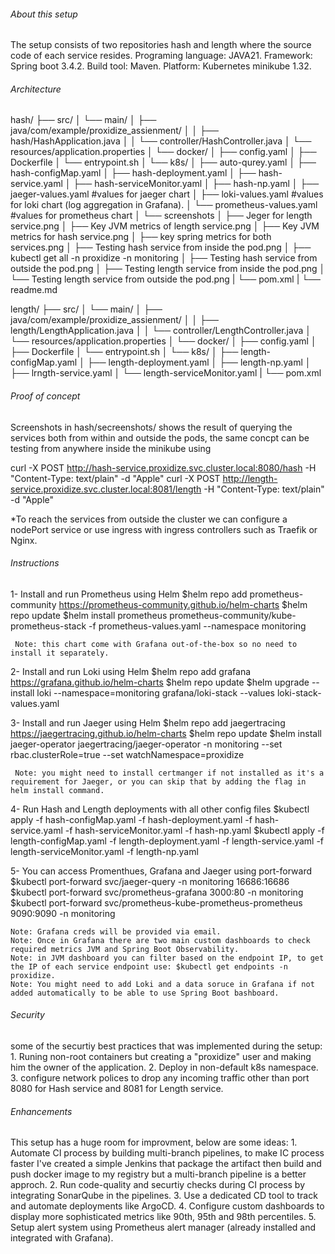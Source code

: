 ###### About this setup ######
The setup consists of two repositories hash and length where the source code of each service resides.
Programing language: JAVA21.
Framework: Spring boot 3.4.2.
Build tool: Maven.
Platform: Kubernetes minikube 1.32.


###### Architecture ######
hash/
├── src/
│   └── main/
│       ├── java/com/example/proxidize_assienment/
│       │   ├── hash/HashApplication.java
│       │   └── controller/HashController.java
│       └── resources/application.properties
│  └── docker/
│       ├── config.yaml
│       ├── Dockerfile
│       └── entrypoint.sh
│  └── k8s/
│       ├── auto-qurey.yaml
│       ├── hash-configMap.yaml
│       ├── hash-deployment.yaml
│       ├── hash-service.yaml
│       ├── hash-serviceMonitor.yaml
│       ├── hash-np.yaml
│       ├── jaeger-values.yaml     #values for jaeger chart
│       ├── loki-values.yaml       #values for loki chart (log aggregation in Grafana).
│       └── prometheus-values.yaml #values for prometheus chart
│  └── screenshots
│       ├── Jeger for length service.png
│       ├── Key JVM metrics of length service.png
│       ├── Key JVM metrics for hash service.png
│       ├── key spring metrics for both services.png
│       ├── Testing hash service from inside the pod.png
│       ├── kubectl get all -n proxidize -n monitoring
│       ├── Testing hash service from outside the pod.png
│       ├── Testing length service from inside the pod.png
│       └── Testing length service from outside the pod.png
|  └── pom.xml
|  └── readme.md


length/
├── src/
│   └── main/
│       ├── java/com/example/proxidize_assienment/
│       │   ├── length/LengthApplication.java
│       │   └── controller/LengthController.java
│       └── resources/application.properties
│  └── docker/
│       ├── config.yaml
│       ├── Dockerfile
│       └── entrypoint.sh
│  └── k8s/
│       ├── length-configMap.yaml
│       ├── length-deployment.yaml
│       ├── length-np.yaml
│       ├── lrngth-service.yaml
│       └── length-serviceMonitor.yaml
|  └── pom.xml




###### Proof of concept ######

Screenshots in hash/secreenshots/ shows the result of querying the services both from within and outside the pods, the same concpt can be testing from anywhere inside the minikube using 

curl -X POST http://hash-service.proxidize.svc.cluster.local:8080/hash -H "Content-Type: text/plain" -d "Apple"
curl -X POST http://length-service.proxidize.svc.cluster.local:8081/length -H "Content-Type: text/plain" -d "Apple"

*To reach the services from outside the cluster we can configure a nodePort service or use ingress with ingress controllers such as Traefik or Nginx.




###### Instructions ######

1- Install and run Prometheus using Helm
     $helm repo add prometheus-community https://prometheus-community.github.io/helm-charts
     $helm repo update
     $helm install prometheus prometheus-community/kube-prometheus-stack   -f prometheus-values.yaml   --namespace monitoring
     
     Note: this chart come with Grafana out-of-the-box so no need to install it separately.

2- Install and run Loki using Helm
     $helm repo add grafana https://grafana.github.io/helm-charts
     $helm repo update
     $helm upgrade --install loki --namespace=monitoring grafana/loki-stack --values loki-stack-values.yaml

3- Install and run Jaeger using Helm
     $helm repo add jaegertracing https://jaegertracing.github.io/helm-charts
     $helm repo update
     $helm install jaeger-operator jaegertracing/jaeger-operator -n monitoring   --set rbac.clusterRole=true   --set watchNamespace=proxidize
     
     Note: you might need to install certmanger if not installed as it's a requirement for Jaeger, or you can skip that by adding the flag in helm install command.

4- Run Hash and Length deployments with all other config files
     $kubectl apply -f hash-configMap.yaml -f hash-deployment.yaml -f hash-service.yaml -f hash-serviceMonitor.yaml -f hash-np.yaml
     $kubectl apply -f length-configMap.yaml -f length-deployment.yaml -f length-service.yaml -f length-serviceMonitor.yaml -f length-np.yaml

5- You can access Promenthues, Grafana and Jaeger using port-forward
    $kubectl port-forward svc/jaeger-query -n monitoring 16686:16686
    $kubectl port-forward svc/prometheus-grafana 3000:80 -n monitoring
    $kubectl port-forward svc/prometheus-kube-prometheus-prometheus 9090:9090 -n monitoring

    Note: Grafana creds will be provided via email.
    Note: Once in Grafana there are two main custom dashboards to check required metrics JVM and Spring Boot Observability.
    Note: in JVM dashboard you can filter based on the endpoint IP, to get the IP of each service endpoint use: $kubectl get endpoints -n proxidize.
    Note: You might need to add Loki and a data soruce in Grafana if not added automatically to be able to use Spring Boot bashboard.
    



###### Security ######

some of the securtiy best practices that was implemented during the setup:
    1. Runing non-root containers but creating a "proxidize" user and making him the owner of the application.
    2. Deploy in non-default k8s namespace.
    3. configure network polices to drop any incoming traffic other than port 8080 for Hash service and 8081 for Length service.





###### Enhancements ######

This setup has a huge room for improvment, below are some ideas:
    1. Automate CI process by building multi-branch pipelines, to make IC process faster I've created a simple Jenkins that package the artifact then build and push docker image to my registry but a multi-branch pipeline is a better approch.
    2. Run code-quality and securtiy checks during CI process by integrating SonarQube in the pipelines.
    3. Use a dedicated CD tool to track and automate deployments like ArgoCD.
    4. Configure custom dashboards to display more sophisticated metrics like 90th, 95th and 98th percentiles.
    5. Setup alert system using Prometheus alert manager (already installed and integrated with Grafana).
